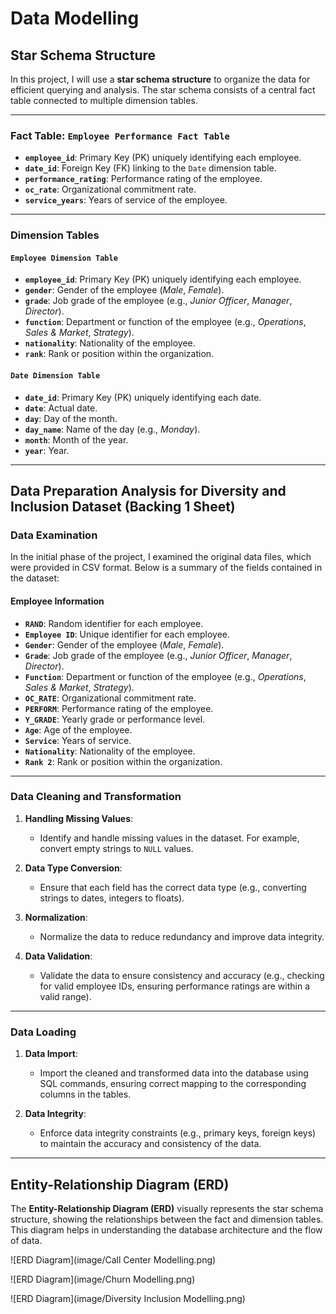 # Data Modelling 

## Star Schema Structure

In this project, I will use a **star schema structure** to organize the data for efficient querying and analysis. The star schema consists of a central fact table connected to multiple dimension tables.

---

### Fact Table: `Employee Performance Fact Table`

- **`employee_id`**: Primary Key (PK) uniquely identifying each employee.
- **`date_id`**: Foreign Key (FK) linking to the `Date` dimension table.
- **`performance_rating`**: Performance rating of the employee.
- **`oc_rate`**: Organizational commitment rate.
- **`service_years`**: Years of service of the employee.

---

### Dimension Tables

#### `Employee Dimension Table`

- **`employee_id`**: Primary Key (PK) uniquely identifying each employee.
- **`gender`**: Gender of the employee (*Male*, *Female*).
- **`grade`**: Job grade of the employee (e.g., *Junior Officer*, *Manager*, *Director*).
- **`function`**: Department or function of the employee (e.g., *Operations*, *Sales & Market*, *Strategy*).
- **`nationality`**: Nationality of the employee.
- **`rank`**: Rank or position within the organization.

#### `Date Dimension Table`

- **`date_id`**: Primary Key (PK) uniquely identifying each date.
- **`date`**: Actual date.
- **`day`**: Day of the month.
- **`day_name`**: Name of the day (e.g., *Monday*).
- **`month`**: Month of the year.
- **`year`**: Year.

---

## Data Preparation Analysis for Diversity and Inclusion Dataset (Backing 1 Sheet)

### Data Examination

In the initial phase of the project, I examined the original data files, which were provided in CSV format. Below is a summary of the fields contained in the dataset:

#### Employee Information

- **`RAND`**: Random identifier for each employee.
- **`Employee ID`**: Unique identifier for each employee.
- **`Gender`**: Gender of the employee (*Male*, *Female*).
- **`Grade`**: Job grade of the employee (e.g., *Junior Officer*, *Manager*, *Director*).
- **`Function`**: Department or function of the employee (e.g., *Operations*, *Sales & Market*, *Strategy*).
- **`OC_RATE`**: Organizational commitment rate.
- **`PERFORM`**: Performance rating of the employee.
- **`Y_GRADE`**: Yearly grade or performance level.
- **`Age`**: Age of the employee.
- **`Service`**: Years of service.
- **`Nationality`**: Nationality of the employee.
- **`Rank 2`**: Rank or position within the organization.

---

### Data Cleaning and Transformation

1. **Handling Missing Values**:  
   - Identify and handle missing values in the dataset. For example, convert empty strings to `NULL` values.

2. **Data Type Conversion**:  
   - Ensure that each field has the correct data type (e.g., converting strings to dates, integers to floats).

3. **Normalization**:  
   - Normalize the data to reduce redundancy and improve data integrity.

4. **Data Validation**:  
   - Validate the data to ensure consistency and accuracy (e.g., checking for valid employee IDs, ensuring performance ratings are within a valid range).

---

### Data Loading

1. **Data Import**:  
   - Import the cleaned and transformed data into the database using SQL commands, ensuring correct mapping to the corresponding columns in the tables.

2. **Data Integrity**:  
   - Enforce data integrity constraints (e.g., primary keys, foreign keys) to maintain the accuracy and consistency of the data.

---

## Entity-Relationship Diagram (ERD)

The **Entity-Relationship Diagram (ERD)** visually represents the star schema structure, showing the relationships between the fact and dimension tables. This diagram helps in understanding the database architecture and the flow of data.

![ERD Diagram](image/Call Center Modelling.png)

![ERD Diagram](image/Churn Modelling.png) 

![ERD Diagram](image/Diversity Inclusion Modelling.png) 


